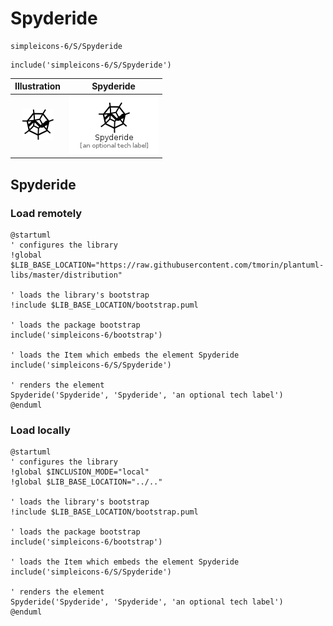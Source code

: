 # Spyderide


```text
simpleicons-6/S/Spyderide
```

```text
include('simpleicons-6/S/Spyderide')
```



| Illustration | Spyderide |
| :---: | :---: |
| ![illustration for Illustration](../../simpleicons-6/S/Spyderide.png) | ![illustration for Spyderide](../../simpleicons-6/S/Spyderide.Local.png) |




## Spyderide

### Load remotely
```plantuml
@startuml
' configures the library
!global $LIB_BASE_LOCATION="https://raw.githubusercontent.com/tmorin/plantuml-libs/master/distribution"

' loads the library's bootstrap
!include $LIB_BASE_LOCATION/bootstrap.puml

' loads the package bootstrap
include('simpleicons-6/bootstrap')

' loads the Item which embeds the element Spyderide
include('simpleicons-6/S/Spyderide')

' renders the element
Spyderide('Spyderide', 'Spyderide', 'an optional tech label')
@enduml
```

### Load locally
```plantuml
@startuml
' configures the library
!global $INCLUSION_MODE="local"
!global $LIB_BASE_LOCATION="../.."

' loads the library's bootstrap
!include $LIB_BASE_LOCATION/bootstrap.puml

' loads the package bootstrap
include('simpleicons-6/bootstrap')

' loads the Item which embeds the element Spyderide
include('simpleicons-6/S/Spyderide')

' renders the element
Spyderide('Spyderide', 'Spyderide', 'an optional tech label')
@enduml
```

